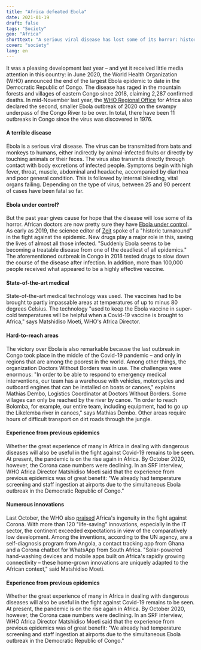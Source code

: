 ```yaml
---
title: "Africa defeated Ebola"
date: 2021-01-19
draft: false
tags: "Society"
geo: "Africa"
shorttext: "A serious viral disease has lost some of its horror: historic turning point in the fight against Ebola."
cover: "society"
lang: en
---
```


It was a pleasing development last year – and yet it received little media attention in this country: in June 2020, the World Health Organization (WHO) announced the end of the largest Ebola epidemic to date in the Democratic Republic of Congo. The disease has raged in the mountain forests and villages of eastern Congo since 2018, claiming 2,287 confirmed deaths. In mid-November last year, the [WHO Regional Office](https://www.afro.who.int/health-topics/ebola-virus-disease/end-ebola-11-drc "End of the 11th Ebola outbreak") for Africa also declared the second, smaller Ebola outbreak of 2020 on the swampy underpass of the Congo River to be over. In total, there have been 11 outbreaks in Congo since the virus was discovered in 1976.

#### A terrible disease

Ebola is a serious viral disease. The virus can be transmitted from bats and monkeys to humans, either indirectly by animal-infected fruits or directly by touching animals or their feces. The virus also transmits directly through contact with body excretions of infected people. Symptoms begin with high fever, throat, muscle, abdominal and headache, accompanied by diarrhea and poor general condition. This is followed by internal bleeding, vital organs failing. Depending on the type of virus, between 25 and 90 percent of cases have been fatal so far.

#### Ebola under control?

But the past year gives cause for hope that the disease will lose some of its horror. African doctors are now pretty sure they have [Ebola under control](https://taz.de/Demokratische-Republik-Kongo/!5737022/ "Der gewonnene Krieg gegen Ebola"). As early as 2019, the science editor of [Zeit](https://www.zeit.de/wissen/gesundheit/2019-08/ebola-kongo-epidemie-virus-antikoerper-impfstoff/komplettansicht "Im Kongo retten Ebola-Medikamente erstmals Leben") spoke of a "historic turnaround" in the fight against the epidemic. New drugs play a major role in this, saving the lives of almost all those infected. "Suddenly Ebola seems to be becoming a treatable disease from one of the deadliest of all epidemics." The aforementioned outbreak in Congo in 2018 tested drugs to slow down the course of the disease after infection. In addition, more than 100,000 people received what appeared to be a highly effective vaccine.

#### State-of-the-art medical

State-of-the-art medical technology was used. The vaccines had to be brought to partly impassable areas at temperatures of up to minus 80 degrees Celsius. The technology "used to keep the Ebola vaccine in super-cold temperatures will be helpful when a Covid-19 vaccine is brought to Africa," says Matshidiso Moeti, WHO's Africa Director.

#### Hard-to-reach areas

The victory over Ebola is also remarkable because the last outbreak in Congo took place in the middle of the Covid-19 pandemic – and only in regions that are among the poorest in the world. Among other things, the organization Doctors Without Borders was in use. The challenges were enormous: "In order to be able to respond to emergency medical interventions, our team has a warehouse with vehicles, motorcycles and outboard engines that can be installed on boats or canoes," explains Mathias Dembo, Logistics Coordinator at Doctors Without Borders. Some villages can only be reached by the river by canoe. "In order to reach Bolomba, for example, our entire team, including equipment, had to go up the Likelemba river in canoes," says Mathias Dembo. Other areas require hours of difficult transport on dirt roads through the jungle.

#### Experience from previous epidemics

Whether the great experience of many in Africa in dealing with dangerous diseases will also be useful in the fight against Covid-19 remains to be seen. At present, the pandemic is on the rise again in Africa. By October 2020, however, the Corona case numbers were declining. In an SRF interview, WHO Africa Director Matshidiso Moeti said that the experience from previous epidemics was of great benefit: "We already had temperature screening and staff ingestion at airports due to the simultaneous Ebola outbreak in the Democratic Republic of Congo."

#### Numerous innovations

Last October, the WHO also [praised](https://www.aerzteblatt.de/nachrichten/117889/WHO-lobt-Afrikas-Einfallsreichtum-im-Kampf-gegen-Corona "WHO lobt Afrikas Einfallsreichtum im Kampf gegen Corona") Africa's ingenuity in the fight against Corona. With more than 120 "life-saving" innovations, especially in the IT sector, the continent exceeded expectations in view of the comparatively low development. Among the inventions, according to the UN agency, are a self-diagnosis program from Angola, a contact tracking app from Ghana and a Corona chatbot for WhatsApp from South Africa. "Solar-powered hand-washing devices and mobile apps built on Africa's rapidly growing connectivity – these home-grown innovations are uniquely adapted to the African context," said Matshidiso Moeti.

#### Experience from previous epidemics

Whether the great experience of many in Africa in dealing with dangerous diseases will also be useful in the fight against Covid-19 remains to be seen. At present, the pandemic is on the rise again in Africa. By October 2020, however, the Corona case numbers were declining. In an SRF interview, WHO Africa Director Matshidiso Moeti said that the experience from previous epidemics was of great benefit: "We already had temperature screening and staff ingestion at airports due to the simultaneous Ebola outbreak in the Democratic Republic of Congo."
